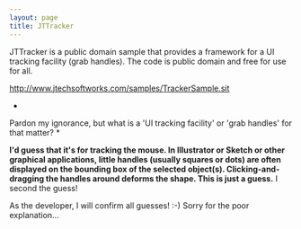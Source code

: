 ```yaml
---
layout: page
title: JTTracker
---
```


JTTracker is a public domain sample that provides a framework for a UI tracking facility (grab handles). The code is public domain and free for use for all.

http://www.jtechsoftworks.com/samples/TrackerSample.sit

*
Pardon my ignorance, but what is a 'UI tracking facility' or 'grab handles' for that matter?
*

**I'd guess that it's for tracking the mouse. In Illustrator or Sketch or other graphical applications, little handles (usually squares or dots) are often displayed on the bounding box of the selected object(s). Clicking-and-dragging the handles around deforms the shape. This is just a guess.**  I second the guess!

As the developer, I will confirm all guesses! :-) Sorry for the poor explanation...

